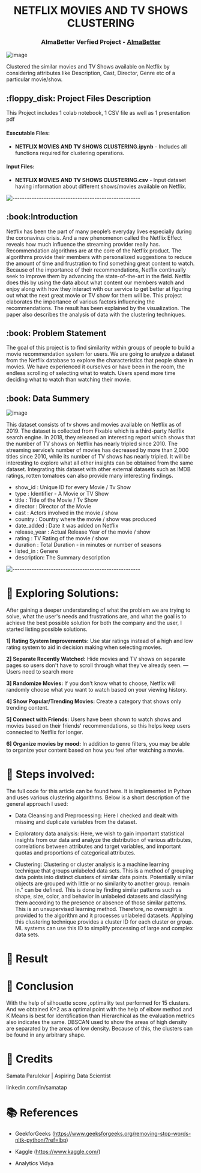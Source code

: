 
<h1 align="center"> NETFLIX MOVIES AND TV SHOWS CLUSTERING </h1>
<h3 align="center"> AlmaBetter Verfied Project - <a href="https://www.almabetter.com/"> AlmaBetter </a> </h5>

<p align="center"> 


![image](https://user-images.githubusercontent.com/114068950/212829142-de9e1318-4566-4b1f-939c-924b3f4c4dc9.png)



</p>

<p> Clustered the similar movies and TV Shows available on Netflix by considering attributes like Description, Cast, Director, Genre etc of a particular movie/show.</p>

<h2> :floppy_disk: Project Files Description</h2>

<p>This Project includes 1 colab notebook, 1 CSV file as well as 1 presentation pdf</p>
<h4>Executable Files:</h4>
<ul>
  <li><b>NETFLIX MOVIES AND TV SHOWS CLUSTERING.ipynb</b> - Includes all functions required for clustering operations.</li>
</ul>

<h4>Input Files:</h4>
<ul>
  <li><b>NETFLIX MOVIES AND TV SHOWS CLUSTERING.csv</b> - Input dataset having information about different shows/movies available on Netflix.</li>
</ul>


![-----------------------------------------------------](https://raw.githubusercontent.com/andreasbm/readme/master/assets/lines/rainbow.png)

<h2> :book:Introduction</h2>
Netflix has been the part of many people’s everyday lives especially during the coronavirus crisis. And a new phenomenon called the Netflix Effect reveals how much influence the streaming provider really has.  Recommendation algorithms are at the core of the Netflix product. The algorithms provide their members with personalized suggestions to reduce the amount of time and frustration to find something great content to watch. Because of the importance of their recommendations, Netflix continually seek to improve them by advancing the state-of-the-art in the field. Netflix does this by using the data about what content our members watch and enjoy along with how they interact with our service to get better at figuring out what the next great movie or TV show for them will be.
	This project elaborates the importance of various factors influencing the recommendations. The result has been explained by the visualization. The paper also describes the analysis of data with the clustering techniques.


<h2> :book: Problem Statement</h2>
The goal of this project is to find similarity within groups of people to build a movie recommendation system for users. We are going to analyze a dataset from the Netflix database to explore the characteristics that people share in movies. We have experienced it ourselves or have been in the room, the endless scrolling of selecting what to watch.  Users spend more time deciding what to watch than watching their movie.

<h2> :book: Data Summery</h2>

![image](https://user-images.githubusercontent.com/114068681/214813834-bfcc7a09-e070-4c17-b907-226ae0d978ac.png)


This dataset consists of tv shows and movies available on Netflix as of 2019. The dataset is collected from Fixable which is a third-party Netflix search engine.
In 2018, they released an interesting report which shows that the number of TV shows on Netflix has nearly tripled since 2010. The streaming service’s number of movies has decreased by more than 2,000 titles since 2010, while its number of TV shows has nearly tripled. It will be interesting to explore what all other insights can be obtained from the same dataset.
Integrating this dataset with other external datasets such as IMDB ratings, rotten tomatoes can also provide many interesting findings.

* show_id : Unique ID for every Movie / Tv Show
* type : Identifier - A Movie or TV Show
* title : Title of the Movie / Tv Show 
* director : Director of the Movie
* cast : Actors involved in the movie / show
* country : Country where the movie / show was produced
* date_added : Date it was added on Netflix
* release_year : Actual Release Year of the movie / show
* rating : TV Rating of the movie / show
* duration : Total Duration - in minutes or number of seasons
* listed_in : Genere
* description: The Summary description

![-----------------------------------------------------](https://raw.githubusercontent.com/andreasbm/readme/master/assets/lines/rainbow.png)


# 📖 Exploring Solutions:
After gaining a deeper understanding of what the problem we are trying to solve, what the user's needs and frustrations are, and what the goal is to achieve the best possible solution for both the company and the user, I started listing possible solutions. 

**1] Rating System Improvements:** Use star ratings instead of a high and low rating system to aid in decision making when selecting movies.

**2] Separate Recently Watched:** Hide movies and TV shows on separate pages so users don't have to scroll through what they've already seen. — Users need to search more

**3] Randomize Movies:** If you don't know what to choose, Netflix will randomly choose what you want to watch based on your viewing history.

**4] Show Popular/Trending Movies:** Create a category that shows only trending content.

**5] Connect with Friends:** Users have been shown to watch shows and movies based on their friends' recommendations, so this helps keep users connected to Netflix for longer.

**6] Organize movies by mood:** In addition to genre filters, you may be able to organize your content based on how you feel after watching a movie.

# 📖 Steps involved:

The full code for this article can be found here. It is implemented in Python and uses various clustering algorithms. Below is a short description of the general approach I used:

* Data Cleansing and Preprocessing: 
Here I checked and dealt with missing and duplicate variables from the dataset.

* Exploratory data analysis: 
Here, we wish to gain important statistical insights from our data and analyze the distribution of various attributes, correlations between attributes and target variables, and important quotas and proportions of categorical attributes.

* Clustering: 
Clustering or cluster analysis is a machine learning technique that groups unlabeled data sets. This is a method of grouping data points into distinct clusters of similar data points. Potentially similar objects are grouped with little or no similarity to another group. remain in.” can be defined. This is done by finding similar patterns such as shape, size, color, and behavior in unlabeled datasets and classifying them according to the presence or absence of those similar patterns. This is an unsupervised learning method. Therefore, no oversight is provided to the algorithm and it processes unlabeled datasets. Applying this clustering technique provides a cluster ID for each cluster or group. ML systems can use this ID to simplify processing of large and complex data sets.

# 📖 Result

# 📖 Conclusion

With the help of silhouette score ,optimality test performed for 15 clusters. And we obtained K=2 as a optimal point with the help of elbow method and K Means is best for identification than Hierarchical as the evaluation metrics also indicates the same. DBSCAN used to show the areas of high density are separated by the areas of low density. Because of this, the clusters can be found in any arbitrary shape.

# 📜 Credits
Samata Parulekar | Aspiring Data Scientist

linkedin.com/in/samatap

# 📚 References

* GeekforGeeks (https://www.geeksforgeeks.org/removing-stop-words-nltk-python/?ref=lbp)

* Kaggle (https://www.kaggle.com/)

* Analytics Vidya

